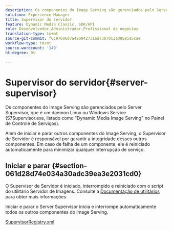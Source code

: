 ```yaml
---
description: Os componentes do Image Serving são gerenciados pelo Server Supervisor, que é um daemon Linux ou Windows Service (S7Supervisor.exe, listado como "Dynamic Media Image Serving" no Painel de Controle de Serviços).
solution: Experience Manager
title: Supervisor do servidor
feature: Dynamic Media Classic, SDK/API
role: Desenvolvedor,Administrador,Profissional de negócios
translation-type: tm+mt
source-git-commit: f6c97606d7a4209427316d7367013ad9585a5cae
workflow-type: tm+mt
source-wordcount: '149'
ht-degree: 0%

---
```



# Supervisor do servidor{#server-supervisor}

Os componentes do Image Serving são gerenciados pelo Server Supervisor, que é um daemon Linux ou Windows Service (S7Supervisor.exe, listado como &quot;Dynamic Media Image Serving&quot; no Painel de Controle de Serviços).

Além de iniciar e parar outros componentes do Image Serving, o Supervisor de Servidor é responsável por garantir a integridade desses outros componentes. Em caso de falha de um componente, ele é reiniciado automaticamente para minimizar qualquer interrupção de serviço.

## Iniciar e parar {#section-061d28d74e034a30adc39ea3e2031cd0}

O Supervisor de Servidor é iniciado, interrompido e reiniciado com o script do utilitário Servidor de Imagens. Consulte a [Documentação de utilitários](../../../is-api/is-utils/utilities/c-location-of-utilities.md#concept-bae61e53344449af978502cac6be8b5f) para obter mais informações.

Iniciar e parar o Server Supervisor inicia e interrompe automaticamente todos os outros componentes do Image Serving.

[SupervisorRegistry.xml](../../../is-api/image-serving-api-ref/c-configuration-and-administration/r-server-configuration-files/r-supervisorregistry.md#reference-b55f37a7a7a044d19c1722f5130906c6)
